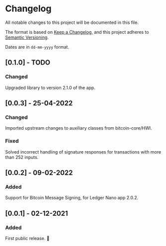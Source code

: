 # Changelog

All notable changes to this project will be documented in this file.

The format is based on [Keep a Changelog](https://keepachangelog.com/en/1.0.0/),
and this project adheres to [Semantic Versioning](https://semver.org/spec/v2.0.0.html).

Dates are in `dd-mm-yyyy` format.

## [0.1.0] - TODO

### Changed

Upgraded library to version 2.1.0 of the app.

## [0.0.3] - 25-04-2022

### Changed

Imported upstream changes to auxiliary classes from bitcoin-core/HWI.

### Fixed

Solved incorrect handling of signature responses for transactions with more than 252 inputs.

## [0.0.2] - 09-02-2022

### Added

Support for Bitcoin Message Signing, for Ledger Nano app 2.0.2.

## [0.0.1] - 02-12-2021

### Added

First public release. 🎉
